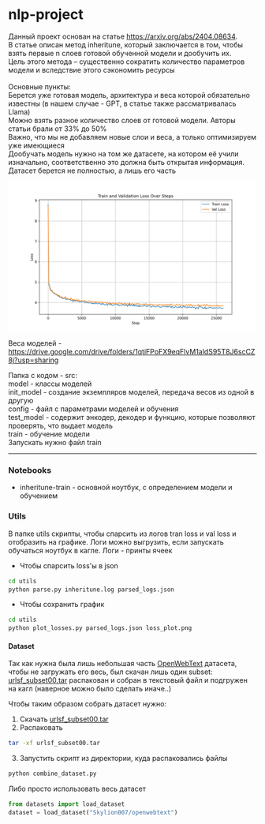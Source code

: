 # nlp-project

Данный проект основан на статье https://arxiv.org/abs/2404.08634. \
В статье описан метод inheritune, который заключается в том, чтобы взять первые n слоев готовой обученной модели и дообучить их.\
Цель этого метода – существенно сократить количество параметров модели и вследствие этого сэкономить ресурсы\
\
Основные пункты:\
Берется уже готовая модель, архитектура и веса которой обязательно известны (в нашем случае - GPT, в статье также рассматривалась Llama)\
Можно взять разное количество слоев от готовой модели. Авторы статьи брали от 33% до 50%\
Важно, что мы не добавляем новые слои и веса, а только оптимизируем уже имеющиеся\
Дообучать модель нужно на том же датасете, на котором её учили изначально, соответственно это должна быть открытая информация. \
Датасет берется не полностью, а лишь его часть  

<img src="images/loss_plot.png" alt="loss plot" width="700">

Веса моделей - https://drive.google.com/drive/folders/1qtiFPoFX9eqFlvM1aldS95T8J6scCZ8j?usp=sharing

Папка с кодом - src: \
model - классы моделей\
init_model - создание экземпляров моделей, передача весов из одной в другую\
config - файл с параметрами моделей и обучения\
test_model - содержит энкодер, декодер и функцию, которые позволяют проверять, что выдает модель\
train - обучение модели\
Запускать нужно файл train

---

### Notebooks

* inheritune-train - основной ноутбук, с определением модели и обучением

### Utils

В папке utils скрипты, чтобы спарсить из логов tran loss и val loss и отобразить на графике. Логи можно выгрузить, если запускать обучаться ноутбук в кагле. Логи - принты ячеек

* Чтобы спарсить loss'ы в json
```bash
cd utils
python parse.py inheritune.log parsed_logs.json
```

* Чтобы сохранить график
```bash
cd utils
python plot_losses.py parsed_logs.json loss_plot.png
```

#### Dataset

Так как нужна была лишь небольшая часть [OpenWebText](https://huggingface.co/datasets/Skylion007/openwebtext) датасета, чтобы не загружать его весь, был скачан лишь один subset: [urlsf_subset00.tar](https://huggingface.co/datasets/Skylion007/openwebtext/blob/main/subsets/urlsf_subset00.tar) распакован и собран в текстовый файл и подгружен на кагл (наверное можно было сделать иначе..)

Чтобы таким образом собрать датасет нужно:
1. Скачать [urlsf_subset00.tar](https://huggingface.co/datasets/Skylion007/openwebtext/blob/main/subsets/urlsf_subset00.tar)
2. Распаковать
```bash
tar -xf urlsf_subset00.tar 
```
3. Запустить скрипт из директории, куда распаковались файлы
```bash
python combine_dataset.py
```

Либо просто использовать весь датасет

```python
from datasets import load_dataset
dataset = load_dataset("Skylion007/openwebtext")
```
